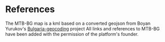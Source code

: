 # References

The MTB-BG map is a kml based on a converted geojson from Boyan Yurukov's [Bulgaria-geocoding](https://github.com/yurukov/Bulgaria-geocoding) project 
All links and references to MTB-BG have been added with the permission of the platform's founder.
